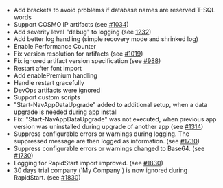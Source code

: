 - Add brackets to avoid problems if database names are reserved T-SQL words
- Support COSMO IP artifacts (see [#1034](https://dev.azure.com/cc-ppi/General/_workitems/edit/1034))
- Add severity level "debug" to logging (see [1232](https://dev.azure.com/cc-ppi/General/_workitems/edit/1232))
- Add better log handling (simple recovery mode and shrinked log)
- Enable Performance Counter
- Fix version resolution for artifacts (see [#1019](https://dev.azure.com/cc-ppi/General/_workitems/edit/1019))
- Fix ignored artifact version specification (see [#988](https://dev.azure.com/cc-ppi/General/_workitems/edit/988))
- Restart after font import
- Add enablePremium handling
- Handle restart gracefully
- DevOps artifacts were ignored
- Support custom scripts
- "Start-NavAppDataUpgrade" added to additional setup, when a data upgrade is needed during app install
- Fix: "Start-NavAppDataUpgrade" was not executed, when previous app version was uninstalled during upgrade of another app (see [#1314](https://dev.azure.com/cc-ppi/General/_workitems/edit/1314))
- Suppress configurable errors or warnings during logging. The suppressed message are then logged as information. (see [#1730](https://dev.azure.com/cc-ppi/General/_workitems/edit/1730))
- Suppress configurable errors or warnings changed to Base64. (see [#1730](https://dev.azure.com/cc-ppi/General/_workitems/edit/1730))
- Logging for RapidStart import improved. (see [#1830](https://dev.azure.com/cc-ppi/General/_workitems/edit/1830))
- 30 days trial company ('My Company') is now ignored during RapidStart. (see [#1830](https://dev.azure.com/cc-ppi/General/_workitems/edit/1830))